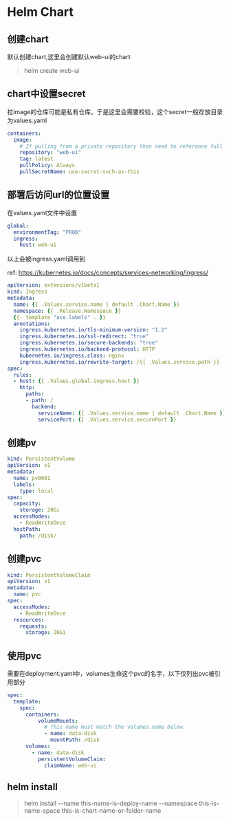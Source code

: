 # Helm Chart

## 创建chart

默认创建chart,这里会创建默认web-ui的chart

> helm create web-ui

## chart中设置secret

拉image的仓库可能是私有仓库，于是这里会需要校验，这个secret一般存放目录为values.yaml

```yaml
containers:
  image:
    # If pulling from a private repository then need to reference full path
    repository: "web-ui"
    tag: latest
    pullPolicy: Always
    pullSecretName: use-secret-such-as-this

```

## 部署后访问url的位置设置

在values.yaml文件中设置

```yaml
global:
  environmentTag: "PROD"
  ingress:
    host: web-ui

```

以上会被ingress.yaml调用到

ref: <https://kubernetes.io/docs/concepts/services-networking/ingress/>

```yaml
apiVersion: extensions/v1beta1
kind: Ingress
metadata:
  name: {{ .Values.service.name | default .Chart.Name }}
  namespace: {{ .Release.Namespace }}
  {{- template "ace.labels" . }}
  annotations:
    ingress.kubernetes.io/tls-minimum-version: "1.2"
    ingress.kubernetes.io/ssl-redirect: "true"
    ingress.kubernetes.io/secure-backends: "true"
    ingress.kubernetes.io/backend-protocol: HTTP
    kubernetes.io/ingress.class: nginx
    ingress.kubernetes.io/rewrite-target: /{{ .Values.service.path }}
spec:
  rules:
  - host: {{ .Values.global.ingress.host }}
    http:
      paths:
      - path: /
        backend:
          serviceName: {{ .Values.service.name | default .Chart.Name }}
          servicePort: {{ .Values.service.securePort }}

```

## 创建pv

```yaml
kind: PersistentVolume
apiVersion: v1
metadata:
  name: pv0001
  labels:
    type: local
spec:
  capacity:
    storage: 20Gi
  accessModes:
    - ReadWriteOnce
  hostPath:
    path: /disk/

```

## 创建pvc

```yaml
kind: PersistentVolumeClaim
apiVersion: v1
metadata:
  name: pvc
spec:
  accessModes:
    - ReadWriteOnce
  resources:
    requests:
      storage: 20Gi

```

## 使用pvc

需要在deployment.yaml中，volumes生命这个pvc的名字，以下仅列出pvc被引用部分

```yaml
spec:
  template:
    spec:
      containers:
          volumeMounts:
            # This name must match the volumes.name below.
            - name: data-disk
              mountPath: /disk
      volumes:
        - name: data-disk
          persistentVolumeClaim:
            claimName: web-ui

```

## helm install

> helm install --name this-name-is-deploy-name --namespace this-is-name-space this-is-chart-name-or-folder-name
